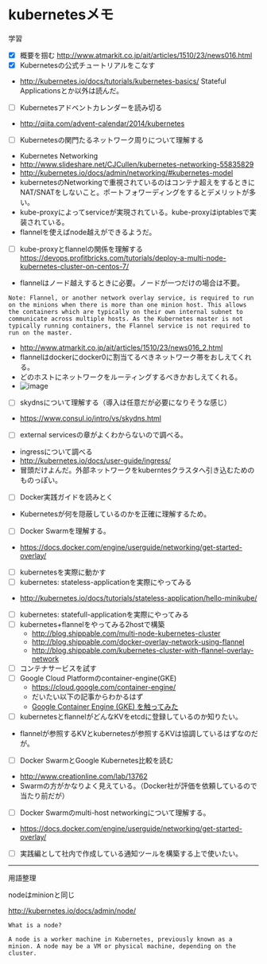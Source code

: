 # kubernetesメモ

学習
- [x] 概要を掴む
  http://www.atmarkit.co.jp/ait/articles/1510/23/news016.html
- [x] Kubernetesの公式チュートリアルをこなす
 - http://kubernetes.io/docs/tutorials/kubernetes-basics/
 Stateful Applicationsとか以外は読んだ。
- [ ] Kubernetesアドベントカレンダーを読み切る
 - http://qiita.com/advent-calendar/2014/kubernetes
- [ ] Kubernetesの関門たるネットワーク周りについて理解する
 - Kubernetes Networking
  - http://www.slideshare.net/CJCullen/kubernetes-networking-55835829
  - http://kubernetes.io/docs/admin/networking/#kubernetes-model
  - kubernetesのNetworkingで重視されているのはコンテナ超えをするときにNAT/SNATをしないこと。ポートフォワーディングをするとデメリットが多い。
  - kube-proxyによってserviceが実現されている。kube-proxyはiptablesで実装されている。
  - flannelを使えばnode越えができるようだ。
 - [ ] kube-proxyとflannelの関係を理解する
   https://devops.profitbricks.com/tutorials/deploy-a-multi-node-kubernetes-cluster-on-centos-7/
  - flannelはノード越えするときに必要。ノードが一つだけの場合は不要。
  ```
  Note: Flannel, or another network overlay service, is required to run on the minions when there is more than one minion host. This allows the containers which are typically on their own internal subnet to communicate across multiple hosts. As the Kubernetes master is not typically running containers, the Flannel service is not required to run on the master.
  ```
  - http://www.atmarkit.co.jp/ait/articles/1510/23/news016_2.html
   - flannelはdockerにdocker0に割当てるべきネットワーク帯をおしえてくれる。
   - どのホストにネットワークをルーティングするべきかおしえてくれる。
   - ![image](http://image.itmedia.co.jp/ait/articles/1510/23/docker_manage3_3.jpg)
 - [ ] skydnsについて理解する（導入は任意だが必要になりそうな感じ）
  - https://www.consul.io/intro/vs/skydns.html
 - [ ] external servicesの章がよくわからないので調べる。
  - ingressについて調べる
   - http://kubernetes.io/docs/user-guide/ingress/
   - 冒頭だけよんだ。外部ネットワークをkuberntesクラスタへ引き込むためのものっぽい。
- [ ] Docker実践ガイドを読みとく
 - Kubernetesが何を隠蔽しているのかを正確に理解するため。
- [ ] Docker Swarmを理解する。
 - https://docs.docker.com/engine/userguide/networking/get-started-overlay/
- [ ] kubernetesを実際に動かす
 - [ ] kubernetes: stateless-applicationを実際にやってみる
  - http://kubernetes.io/docs/tutorials/stateless-application/hello-minikube/
 - [ ] kubernetes: statefull-applicationを実際にやってみる
 - [ ] kubernetes+flannelをやってみる2hostで構築
    - http://blog.shippable.com/multi-node-kubernetes-cluster
    - http://blog.shippable.com/docker-overlay-network-using-flannel
    - http://blog.shippable.com/kubernetes-cluster-with-flannel-overlay-network
 - [ ] コンテナサービスを試す
  - [ ] Google Cloud Platformのcontainer-engine(GKE)
    - https://cloud.google.com/container-engine/
    - だいたい以下の記事からわかるはず
     - [Google Container Engine (GKE) を触ってみた](http://dev.classmethod.jp/cloud/gke-ataglance/)
 - [ ] kubernetesとflannelがどんなKVをetcdに登録しているのか知りたい。
  - flannelが参照するKVとkubernetesが参照するKVは協調しているはずなのだが。
 - [ ] Docker SwarmとGoogle Kubernetes比較を読む
  - http://www.creationline.com/lab/13762
  - Swarmの方がかなりよく見えている。（Docker社が評価を依頼しているので当たり前だが）
 - [ ] Docker Swarmのmulti-host networkingについて理解する。
  - https://docs.docker.com/engine/userguide/networking/get-started-overlay/
 - [ ] 実践編として社内で作成している通知ツールを構築する上で使いたい。
---
用語整理

nodeはminionと同じ

http://kubernetes.io/docs/admin/node/

```
What is a node?

A node is a worker machine in Kubernetes, previously known as a minion. A node may be a VM or physical machine, depending on the cluster.
```
